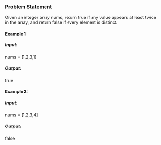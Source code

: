 ### Problem Statement

Given an integer array nums, return true if any value appears at least twice in the array, and return false if every element is distinct.

#### Example 1

##### Input:
nums = [1,2,3,1]
##### Output: 
true


#### Example 2:

##### Input: 
nums = [1,2,3,4]
#####  Output: 
false